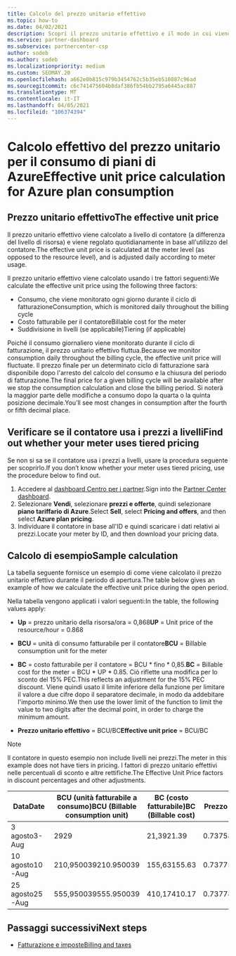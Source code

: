 ```yaml
---
title: Calcolo del prezzo unitario effettivo
ms.topic: how-to
ms.date: 04/02/2021
description: Scopri il prezzo unitario effettivo e il modo in cui viene calcolato. Questo articolo include anche un calcolo di esempio.
ms.service: partner-dashboard
ms.subservice: partnercenter-csp
author: sodeb
ms.author: sodeb
ms.localizationpriority: medium
ms.custom: SEOMAY.20
ms.openlocfilehash: a662e0b815c979b3454762c5b35eb510887c96ad
ms.sourcegitcommit: c6c741475604b8daf386fb54bb2795a6445ac887
ms.translationtype: MT
ms.contentlocale: it-IT
ms.lasthandoff: 04/05/2021
ms.locfileid: "106374394"
---
```

# <a name="effective-unit-price-calculation-for-azure-plan-consumption"></a><span data-ttu-id="d33d6-104">Calcolo effettivo del prezzo unitario per il consumo di piani di Azure</span><span class="sxs-lookup"><span data-stu-id="d33d6-104">Effective unit price calculation for Azure plan consumption</span></span>

## <a name="the-effective-unit-price"></a><span data-ttu-id="d33d6-105">Prezzo unitario effettivo</span><span class="sxs-lookup"><span data-stu-id="d33d6-105">The effective unit price</span></span>

<span data-ttu-id="d33d6-106">Il prezzo unitario effettivo viene calcolato a livello di contatore (a differenza del livello di risorsa) e viene regolato quotidianamente in base all'utilizzo del contatore.</span><span class="sxs-lookup"><span data-stu-id="d33d6-106">The effective unit price is calculated at the meter level (as opposed to the resource level), and is adjusted daily according to meter usage.</span></span>

<span data-ttu-id="d33d6-107">Il prezzo unitario effettivo viene calcolato usando i tre fattori seguenti:</span><span class="sxs-lookup"><span data-stu-id="d33d6-107">We calculate the effective unit price using the following three factors:</span></span>

- <span data-ttu-id="d33d6-108">Consumo, che viene monitorato ogni giorno durante il ciclo di fatturazione</span><span class="sxs-lookup"><span data-stu-id="d33d6-108">Consumption, which is monitored daily throughout the billing cycle</span></span>
- <span data-ttu-id="d33d6-109">Costo fatturabile per il contatore</span><span class="sxs-lookup"><span data-stu-id="d33d6-109">Billable cost for the meter</span></span>
- <span data-ttu-id="d33d6-110">Suddivisione in livelli (se applicabile)</span><span class="sxs-lookup"><span data-stu-id="d33d6-110">Tiering (if applicable)</span></span>

<span data-ttu-id="d33d6-111">Poiché il consumo giornaliero viene monitorato durante il ciclo di fatturazione, il prezzo unitario effettivo fluttua.</span><span class="sxs-lookup"><span data-stu-id="d33d6-111">Because we monitor consumption daily throughout the billing cycle, the effective unit price will fluctuate.</span></span> <span data-ttu-id="d33d6-112">Il prezzo finale per un determinato ciclo di fatturazione sarà disponibile dopo l'arresto del calcolo del consumo e la chiusura del periodo di fatturazione.</span><span class="sxs-lookup"><span data-stu-id="d33d6-112">The final price for a given billing cycle will be available after we stop the consumption calculation and close the billing period.</span></span> <span data-ttu-id="d33d6-113">Si noterà la maggior parte delle modifiche a consumo dopo la quarta o la quinta posizione decimale.</span><span class="sxs-lookup"><span data-stu-id="d33d6-113">You’ll see most changes in consumption after the fourth or fifth decimal place.</span></span>

## <a name="find-out-whether-your-meter-uses-tiered-pricing"></a><span data-ttu-id="d33d6-114">Verificare se il contatore usa i prezzi a livelli</span><span class="sxs-lookup"><span data-stu-id="d33d6-114">Find out whether your meter uses tiered pricing</span></span>

<span data-ttu-id="d33d6-115">Se non si sa se il contatore usa i prezzi a livelli, usare la procedura seguente per scoprirlo.</span><span class="sxs-lookup"><span data-stu-id="d33d6-115">If you don’t know whether your meter uses tiered pricing, use the procedure below to find out.</span></span> 

1. <span data-ttu-id="d33d6-116">Accedere al [dashboard Centro per i partner](https://partner.microsoft.com/dashboard/).</span><span class="sxs-lookup"><span data-stu-id="d33d6-116">Sign into the [Partner Center dashboard](https://partner.microsoft.com/dashboard/).</span></span>
2. <span data-ttu-id="d33d6-117">Selezionare **Vendi**, selezionare **prezzi e offerte**, quindi selezionare **piano tariffario di Azure**.</span><span class="sxs-lookup"><span data-stu-id="d33d6-117">Select **Sell**, select **Pricing and offers**, and then select **Azure plan pricing**.</span></span>
3. <span data-ttu-id="d33d6-118">Individuare il contatore in base all'ID e quindi scaricare i dati relativi ai prezzi.</span><span class="sxs-lookup"><span data-stu-id="d33d6-118">Locate your meter by ID, and then download your pricing data.</span></span> 

## <a name="sample-calculation"></a><span data-ttu-id="d33d6-119">Calcolo di esempio</span><span class="sxs-lookup"><span data-stu-id="d33d6-119">Sample calculation</span></span>

<span data-ttu-id="d33d6-120">La tabella seguente fornisce un esempio di come viene calcolato il prezzo unitario effettivo durante il periodo di apertura.</span><span class="sxs-lookup"><span data-stu-id="d33d6-120">The table below gives an example of how we calculate the effective unit price during the open period.</span></span>

<span data-ttu-id="d33d6-121">Nella tabella vengono applicati i valori seguenti:</span><span class="sxs-lookup"><span data-stu-id="d33d6-121">In the table, the following values apply:</span></span> 

- <span data-ttu-id="d33d6-122">**Up** = prezzo unitario della risorsa/ora = 0,868</span><span class="sxs-lookup"><span data-stu-id="d33d6-122">**UP** = Unit price of the resource/hour = 0.868</span></span>

- <span data-ttu-id="d33d6-123">**BCU** = unità di consumo fatturabile per il contatore</span><span class="sxs-lookup"><span data-stu-id="d33d6-123">**BCU** = Billable consumption unit for the meter</span></span>

- <span data-ttu-id="d33d6-124">**BC** = costo fatturabile per il contatore = BCU \* fino \* 0,85.</span><span class="sxs-lookup"><span data-stu-id="d33d6-124">**BC** = Billable cost for the meter = BCU \* UP \* 0.85.</span></span> <span data-ttu-id="d33d6-125">Ciò riflette una modifica per lo sconto del 15% PEC.</span><span class="sxs-lookup"><span data-stu-id="d33d6-125">This reflects an adjustment for the 15% PEC discount.</span></span> <span data-ttu-id="d33d6-126">Viene quindi usato il limite inferiore della funzione per limitare il valore a due cifre dopo il separatore decimale, in modo da addebitare l'importo minimo.</span><span class="sxs-lookup"><span data-stu-id="d33d6-126">We then use the lower limit of the function to limit the value to two digits after the decimal point, in order to charge the minimum amount.</span></span> 

- <span data-ttu-id="d33d6-127">**Prezzo unitario effettivo** = BCU/BC</span><span class="sxs-lookup"><span data-stu-id="d33d6-127">**Effective unit price** = BCU/BC</span></span>

>[!NOTE]
><span data-ttu-id="d33d6-128">Il contatore in questo esempio non include livelli nei prezzi.</span><span class="sxs-lookup"><span data-stu-id="d33d6-128">The meter in this example does not have tiers in pricing.</span></span> <span data-ttu-id="d33d6-129">I fattori di prezzo unitario effettivi nelle percentuali di sconto e altre rettifiche.</span><span class="sxs-lookup"><span data-stu-id="d33d6-129">The Effective Unit Price factors in discount percentages and other adjustments.</span></span>

| <span data-ttu-id="d33d6-130">Data</span><span class="sxs-lookup"><span data-stu-id="d33d6-130">Date</span></span> | <span data-ttu-id="d33d6-131">BCU (unità fatturabile a consumo)</span><span class="sxs-lookup"><span data-stu-id="d33d6-131">BCU (Billable consumption unit)</span></span> | <span data-ttu-id="d33d6-132">BC (costo fatturabile)</span><span class="sxs-lookup"><span data-stu-id="d33d6-132">BC (Billable cost)</span></span> | <span data-ttu-id="d33d6-133">Prezzo unitario effettivo</span><span class="sxs-lookup"><span data-stu-id="d33d6-133">Effective unit price</span></span> |
| ------ | ----------- | ----------- | ----------- |  
| <span data-ttu-id="d33d6-134">3 agosto</span><span class="sxs-lookup"><span data-stu-id="d33d6-134">3-Aug</span></span> | <span data-ttu-id="d33d6-135">29</span><span class="sxs-lookup"><span data-stu-id="d33d6-135">29</span></span> | <span data-ttu-id="d33d6-136">21,39</span><span class="sxs-lookup"><span data-stu-id="d33d6-136">21.39</span></span> | <span data-ttu-id="d33d6-137">0.737586206896552</span><span class="sxs-lookup"><span data-stu-id="d33d6-137">0.737586206896552</span></span> |
| <span data-ttu-id="d33d6-138">10 agosto</span><span class="sxs-lookup"><span data-stu-id="d33d6-138">10-Aug</span></span> | <span data-ttu-id="d33d6-139">210,950039</span><span class="sxs-lookup"><span data-stu-id="d33d6-139">210.950039</span></span> | <span data-ttu-id="d33d6-140">155,63</span><span class="sxs-lookup"><span data-stu-id="d33d6-140">155.63</span></span> | <span data-ttu-id="d33d6-141">0.737757626107858</span><span class="sxs-lookup"><span data-stu-id="d33d6-141">0.737757626107858</span></span> |
| <span data-ttu-id="d33d6-142">25 agosto</span><span class="sxs-lookup"><span data-stu-id="d33d6-142">25-Aug</span></span> | <span data-ttu-id="d33d6-143">555,950039</span><span class="sxs-lookup"><span data-stu-id="d33d6-143">555.950039</span></span> | <span data-ttu-id="d33d6-144">410,17</span><span class="sxs-lookup"><span data-stu-id="d33d6-144">410.17</span></span> | <span data-ttu-id="d33d6-145">0.737782122900436</span><span class="sxs-lookup"><span data-stu-id="d33d6-145">0.737782122900436</span></span> |

## <a name="next-steps"></a><span data-ttu-id="d33d6-146">Passaggi successivi</span><span class="sxs-lookup"><span data-stu-id="d33d6-146">Next steps</span></span>

- [<span data-ttu-id="d33d6-147">Fatturazione e imposte</span><span class="sxs-lookup"><span data-stu-id="d33d6-147">Billing and taxes</span></span>](billing.md)
